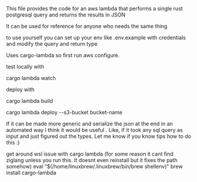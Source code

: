 This file provides the code for an aws lambda that
performs a single rust postgresql query and returns the
results in JSON

It can be used for reference for anyone who needs
the same thing

to use yourself you can set up your env like .env.example with
credentials and modify the query and return type

Uses cargo-lambda so first run aws configure.

test locally with

cargo lambda watch 

deploy with 

cargo lambda build

cargo lambda deploy --s3-bucket bucket-name

If it can be made more generic and serialize the json at the end in an automated way I think it would be useful . Like, if it took any sql query as input and just figured out the types. Let me know if you know tips how to do this :)




get around wsl issue with cargo lambda
(for some reason it cant find ziglang unless you run this.
It doesnt even reinstall but it fixes the path somehow)
eval "$(/home/linuxbrew/.linuxbrew/bin/brew shellenv)"
brew install cargo-lambda
